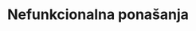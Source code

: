 ---
id: nefunkionalna-ponasanja
title: "Nefunkcionalna ponašanja"
desc: "Različiti oblici ponašanja koji nas ometaju u svakodnevnom funkcionisanju."
---